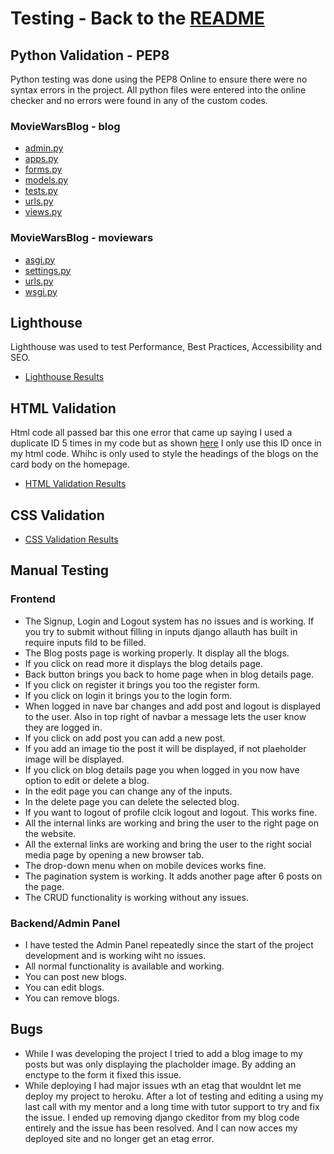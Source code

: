 # Testing - Back to the [README](README.md)

## Python Validation - PEP8
Python testing was done using the PEP8 Online to ensure there were no syntax errors in the project. All python files were entered into the online checker and no errors were found in any of the custom codes.

### MovieWarsBlog - blog
* [admin.py](./assets/testme/blog-pep8-admin.png)
* [apps.py](./assets/testme/blog-pep8-apps.png)
* [forms.py](./assets/testme/blog-pep8-forms.png)
* [models.py](./assets/testme/blog-pep8-models.png)
* [tests.py](./assets/testme/blog-pep8-tests.png)
* [urls.py](./assets/testme/blog-pep8-urls.png)
* [views.py](./assets/testme/blog-pep8-views.png)

### MovieWarsBlog - moviewars
* [asgi.py](./assets/testme/moviewars-pep8-asgi.png)
* [settings.py](./assets/testme/moviewars-pep8-settings.png)
* [urls.py](./assets/testme/moviewars-pep8-urls.png)
* [wsgi.py](./assets/testme/moviewars-pep8-wsgi.png)

## Lighthouse
Lighthouse was used to test Performance, Best Practices, Accessibility and SEO. 

* [Lighthouse Results](./assets/testme/lighthouse-results.png)

## HTML Validation
Html code all passed bar this one error that came up saying I used a duplicate ID 5 times in my code but as shown [here](./assets/testme/html-check-info.png) I only use this ID once in my html code. Whihc is only used to style the headings of the blogs on the card body on the homepage.

* [HTML Validation Results](./assets/testme/html-check.png)

## CSS Validation

* [CSS Validation Results](./assets/testme/css-check.png)

## Manual Testing

### Frontend
* The Signup, Login and Logout system has no issues and is working. If you try to submit without filling in inputs django allauth has built in require inputs fild to be filled.
* The Blog posts page is working properly. It display all the blogs.
* If you click on read more it displays the blog details page.
* Back button brings you back to home page when in blog details page.
* If you click on register it brings you too the register form.
* If you click on login it brings you to the login form.
* When logged in nave bar changes and add post and logout is displayed to the user. Also in top right of navbar a message lets the user know they are logged in.
* If you click on add post you can add a new post.
* If you add an image tio the post it will be displayed, if not plaeholder image will be displayed.
* If you click on blog details page you when logged in you now have option to edit or delete a blog.
* In the edit page you can change any of the inputs.
* In the delete page you can delete the selected blog.
* If you want to logout of profile clcik logout and logout. This works fine.
* All the internal links are working and bring the user to the right page on the website.
* All the external links are working and bring the user to the right social media page by 
  opening a new browser tab.
* The drop-down menu when on mobile devices works fine.
* The pagination system is working. It adds another page after 6 posts on the page.
* The CRUD functionality is working without any issues.

### Backend/Admin Panel
* I have tested the Admin Panel repeatedly since the start of the project development and is working wiht no issues.
* All normal functionality is available and working.
* You can post new blogs.
* You can edit blogs.
* You can remove blogs.

## Bugs

* While I was developing the project I tried to add a blog image to my posts but was only displaying the placholder image. By adding an enctype to the form it fixed this issue. 
* While deploying I had major issues wth an etag that wouldnt let me deploy my project to heroku. After a lot of testing and editing a using my last call with my mentor and a long time with tutor support to try and fix the issue. I ended up removing django ckeditor from my blog code entirely and the issue has been resolved. And I can now acces my deployed site and no longer get an etag error.